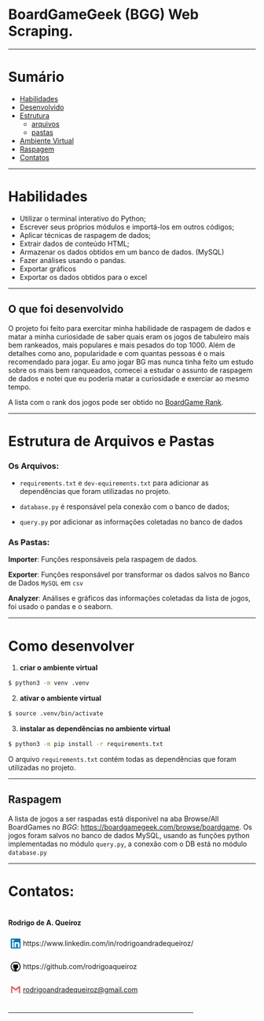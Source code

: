 # BoardGameGeek (BGG) Web Scraping.

---

# Sumário

- [Habilidades](#habilidades)
- [Desenvolvido](#o-que-foi-desenvolvido)
- [Estrutura](#estrutura-de-arquivos-e-pastas)
  - [arquivos](#os-arquivos)
  - [pastas](#as-pastas)
- [Ambiente Virtual](#como-desenvolver)
- [Raspagem](#raspagem)
- [Contatos](#contatos)
---

# Habilidades

- Utilizar o terminal interativo do Python;
- Escrever seus próprios módulos e importá-los em outros códigos;
- Aplicar técnicas de raspagem de dados;
- Extrair dados de conteúdo HTML;
- Armazenar os dados obtidos em um banco de dados. (MySQL)
- Fazer análises usando o pandas.
- Exportar gráficos
- Exportar os dados obtidos para o excel

---

## O que foi desenvolvido

O projeto foi feito para exercitar minha habilidade de raspagem de dados e matar a minha curiosidade de saber quais eram os jogos de tabuleiro mais bem rankeados, mais populares e mais pesados do top 1000. Além de detalhes como ano, popularidade e com quantas pessoas é o mais recomendado para jogar. 
Eu amo jogar BG mas nunca tinha feito um estudo sobre os mais bem ranqueados, comecei a estudar o assunto de raspagem de dados e notei que eu poderia matar a curiosidade e exerciar ao mesmo tempo.

A lista com o rank dos jogos pode ser obtido no [BoardGame Rank](https://boardgamegeek.com/browse/boardgame).

---

# Estrutura de Arquivos e Pastas

### Os Arquivos:

- `requirements.txt` e `dev-equirements.txt` para adicionar as dependências que foram utilizadas no projeto.

- `database.py` é responsável pela conexão com o banco de dados;

- `query.py` por adicionar as informações coletadas no banco de dados

### As Pastas:

__Importer__: Funções responsáveis pela raspagem de dados.

__Exporter__: Funções responsável por transformar os dados salvos no Banco de Dados `MySQL` em `csv`

__Analyzer__: Análises e gráficos das informações coletadas da lista de jogos, foi usado o pandas e o seaborn.

---

# Como desenvolver


1. **criar o ambiente virtual**

```bash
$ python3 -m venv .venv
```

2. **ativar o ambiente virtual**

```bash
$ source .venv/bin/activate
```

3. **instalar as dependências no ambiente virtual**

```bash
$ python3 -m pip install -r requirements.txt
```

O arquivo `requirements.txt` contém todas as dependências que foram utilizadas no projeto.

---

## Raspagem

A lista de jogos a ser raspadas está disponível na aba Browse/All BoardGames no _BGG_: https://boardgamegeek.com/browse/boardgame.
Os jogos foram salvos no banco de dados MySQL, usando as funções python implementadas no módulo `query.py`, a conexão com o DB está no módulo `database.py`

---

# Contatos:

<div style="display: flex; align-items: center; justify-content: space-between;">
  <div>
    <h4> Rodrigo de A. Queiroz </h4>
  <div style="display: flex; align-items: center;">
    <img src="./assets/images/linkedin-logo.png" alt="linkedin-logo" style="width:20px; padding: 5px"/>  https://www.linkedin.com/in/rodrigoandradequeiroz/
  </div>
  <br/>
  <div style="display: flex;align-items: center;">
    <img src="./assets/images/github-logo.png" alt="github-logo" style="width:20px; padding: 5px"/> https://github.com/rodrigoaqueiroz
  </div>
  <br/>
  <div style="display: flex;align-items: center;">
    <img src="./assets/images/email-logo.png" alt="email-logo" style= 'width:20px; padding: 5px'/></img>
    <a href="mailto:rodrigoandradequeiroz@gmail.com">rodrigoandradequeiroz@gmail.com</a>
  </div>
<br/>

---

